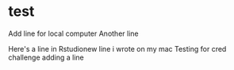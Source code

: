 # test

Add line for local computer
Another line

Here's a line in Rstudionew line i wrote on my  mac
Testing for cred challenge
adding a line
